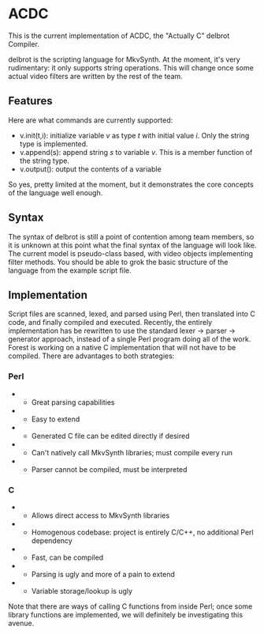 # ACDC #
This is the current implementation of ACDC, the "Actually C" delbrot Compiler.

delbrot is the scripting language for MkvSynth. At the moment, it's very rudimentary: it only supports string operations. This will change once some actual video filters are written by the rest of the team. 

## Features ##
Here are what commands are currently supported:
- v.init(t,i): initialize variable _v_ as type _t_ with initial value _i_. Only the string type is implemented.
- v.append(s): append string _s_ to variable _v_. This is a member function of the string type.
- v.output(): output the contents of a variable

So yes, pretty limited at the moment, but it demonstrates the core concepts of the language well enough.

## Syntax ##
The syntax of delbrot is still a point of contention among team members, so it is unknown at this point what the final syntax of the language will look like. The current model is pseudo-class based, with video objects implementing filter methods. You should be able to grok the basic structure of the language from the example script file.

## Implementation ##
Script files are scanned, lexed, and parsed using Perl, then translated into C code, and finally compiled and executed. Recently, the entirely implementation has be rewritten to use the standard lexer -> parser -> generator approach, instead of a single Perl program doing all of the work. Forest is working on a native C implementation that will not have to be compiled. There are advantages to both strategies:

### Perl ###
- + Great parsing capabilities
- + Easy to extend
- + Generated C file can be edited directly if desired
- - Can't natively call MkvSynth libraries; must compile every run
- - Parser cannot be compiled, must be interpreted

### C ###
- + Allows direct access to MkvSynth libraries
- + Homogenous codebase: project is entirely C/C++, no additional Perl dependency
- + Fast, can be compiled
- - Parsing is ugly and more of a pain to extend
- - Variable storage/lookup is ugly

Note that there are ways of calling C functions from inside Perl; once some library functions are implemented, we will definitely be investigating this avenue.
